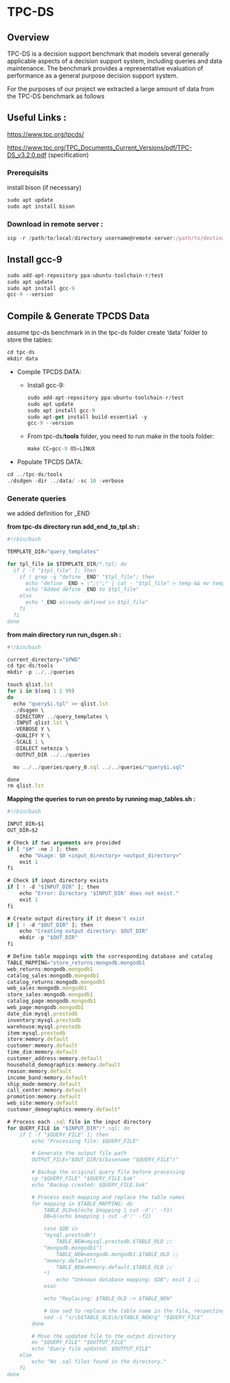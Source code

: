 # TPC-DS

## Overview
TPC-DS is a decision support benchmark that models several generally applicable aspects of a decision support system, including queries and data maintenance. The benchmark provides a representative evaluation of performance as a general purpose decision support system.


For the purposes of our project we extracted a large amount of data from the TPC-DS benchmark as follows
## Useful Links :

https://www.tpc.org/tpcds/

https://www.tpc.org/TPC_Documents_Current_Versions/pdf/TPC-DS_v3.2.0.pdf (specification)

### Prerequisits

install bison (if necessary)

```jsx
sudo apt update
sudo apt install bison
```

### Download in remote server :

```jsx
scp -r /path/to/local/directory username@remote-server:/path/to/destination/
```

## Install gcc-9

```jsx
sudo add-apt-repository ppa:ubuntu-toolchain-r/test
sudo apt update
sudo apt install gcc-9
gcc-9 --version
```

## **Compile & Generate TPCDS Data**

assume tpc-ds benchmark in in the tpc-ds folder create ‘data’ folder to store the tables:

```jsx
cd tpc-ds
mkdir data
```

- Compile TPCDS DATA:
    - Install gcc-9:
        
        ```jsx
        sudo add-apt-repository ppa:ubuntu-toolchain-r/test
        sudo apt update
        sudo apt install gcc-9
        sudo apt-get install build-essential -y
        gcc-9 --version
        ```
        
    - From tpc-ds/**tools** folder, you need to run make in the tools folder:
        
        ```jsx
        make CC=gcc-9 OS=LINUX
        ```
        
- Populate TPCDS DATA:

```jsx
cd ../tpc-ds/tools
./dsdgen -dir ../data/ -sc 10 -verbose
```

### Generate queries

we added definition for _END

**from tpc-ds directory run add_end_to_tpl.sh :**

```jsx
#!/bin/bash

TEMPLATE_DIR="query_templates"

for tpl_file in $TEMPLATE_DIR/*.tpl; do
  if [ -f "$tpl_file" ]; then
    if ! grep -q "define _END" "$tpl_file"; then
      echo "define _END = \";\";" | cat - "$tpl_file" > temp && mv temp "$tpl_file"
      echo "Added define _END to $tpl_file"
    else
      echo "_END already defined in $tpl_file"
    fi
  fi
done

```

**from main directory run run_dsgen.sh :**

```jsx
#!/bin/bash

current_directory="$PWD"
cd tpc-ds/tools
mkdir -p ../../queries

touch qlist.lst
for i in $(seq 1 1 99)
do
  echo "query$i.tpl" >> qlist.lst 
  ./dsqgen \
  -DIRECTORY ../query_templates \
  -INPUT qlist.lst \
  -VERBOSE Y \
  -QUALIFY Y \
  -SCALE 1 \
  -DIALECT netezza \
  -OUTPUT_DIR ../../queries

  mv ../../queries/query_0.sql ../../queries/"query$i.sql" 

done
rm qlist.lst
```


**Mapping the  queries to run on presto by running map_tables.sh :**
```jsx
#!/bin/bash

INPUT_DIR=$1
OUT_DIR=$2

# Check if two arguments are provided
if [ "$#" -ne 2 ]; then
    echo "Usage: $0 <input_directory> <output_directory>"
    exit 1
fi

# Check if input directory exists
if [ ! -d "$INPUT_DIR" ]; then
    echo "Error: Directory '$INPUT_DIR' does not exist."
    exit 1
fi

# Create output directory if it doesn't exist
if [ ! -d "$OUT_DIR" ]; then
    echo "Creating output directory: $OUT_DIR"
    mkdir -p "$OUT_DIR"
fi

# Define table mappings with the corresponding database and catalog
TABLE_MAPPING="store_returns:mongodb.mongodb1
web_returns:mongodb.mongodb1
catalog_sales:mongodb.mongodb1
catalog_returns:mongodb.mongodb1
web_sales:mongodb.mongodb1
store_sales:mongodb.mongodb1
catalog_page:mongodb.mongodb1
web_page:mongodb.mongodb1
date_dim:mysql.prestodb
inventory:mysql.prestodb
warehouse:mysql.prestodb
item:mysql.prestodb
store:memory.default
customer:memory.default
time_dim:memory.default
customer_address:memory.default
household_demographics:memory.default
reason:memory.default
income_band:memory.default
ship_mode:memory.default
call_center:memory.default
promotion:memory.default
web_site:memory.default
customer_demographics:memory.default"

# Process each .sql file in the input directory
for QUERY_FILE in "$INPUT_DIR"/*.sql; do
    if [ -f "$QUERY_FILE" ]; then
        echo "Processing file: $QUERY_FILE"

        # Generate the output file path
        OUTPUT_FILE="$OUT_DIR/$(basename "$QUERY_FILE")"

        # Backup the original query file before processing
        cp "$QUERY_FILE" "$QUERY_FILE.bak"
        echo "Backup created: $QUERY_FILE.bak"

        # Process each mapping and replace the table names
        for mapping in $TABLE_MAPPING; do
            TABLE_OLD=$(echo $mapping | cut -d':' -f1)
            DB=$(echo $mapping | cut -d':' -f2)

            case $DB in
            "mysql.prestodb")
                TABLE_NEW=mysql.prestodb.$TABLE_OLD ;;
            "mongodb.mongodb1")
                TABLE_NEW=mongodb.mongodb1.$TABLE_OLD ;;
            "memory.default")
                TABLE_NEW=memory.default.$TABLE_OLD ;;
            *)
                echo "Unknown database mapping: $DB"; exit 1 ;;
            esac

            echo "Replacing: $TABLE_OLD -> $TABLE_NEW"

            # Use sed to replace the table name in the file, respecting word boundaries
            sed -i "s/\b$TABLE_OLD\b/$TABLE_NEW/g" "$QUERY_FILE"
        done

        # Move the updated file to the output directory
        mv "$QUERY_FILE" "$OUTPUT_FILE"
        echo "Query file updated: $OUTPUT_FILE"
    else
        echo "No .sql files found in the directory."
    fi
done

```
